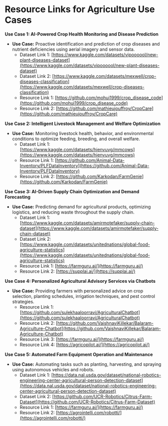 # Resource Links for Agriculture Use Cases

**Use Case 1: AI-Powered Crop Health Monitoring and Disease Prediction**

*   **Use Case:** Proactive identification and prediction of crop diseases and nutrient deficiencies using aerial imagery and sensor data.
    *   Dataset Link 1: [https://www.kaggle.com/datasets/vipoooool/new-plant-diseases-dataset](https://www.kaggle.com/datasets/vipoooool/new-plant-diseases-dataset)
    *   Dataset Link 2: [https://www.kaggle.com/datasets/mexwell/crop-diseases-classification](https://www.kaggle.com/datasets/mexwell/crop-diseases-classification)
    *   Resource Link 1: [https://github.com/mohui1999/crop_disease_code](https://github.com/mohui1999/crop_disease_code)
    *   Resource Link 2: [https://github.com/mathieujouffroy/CropCare](https://github.com/mathieujouffroy/CropCare)

**Use Case 2: Intelligent Livestock Management and Welfare Optimization**

*   **Use Case:** Monitoring livestock health, behavior, and environmental conditions to optimize feeding, breeding, and overall welfare.
    *   Dataset Link 1: [https://www.kaggle.com/datasets/hienvuvg/mmcows](https://www.kaggle.com/datasets/hienvuvg/mmcows)
    *   Resource Link 1: [https://github.com/Animal-Data-Inventory/PLFDataInventory](https://github.com/Animal-Data-Inventory/PLFDataInventory)
    *   Resource Link 2: [https://github.com/Karkodan/FarmGenie](https://github.com/Karkodan/FarmGenie)

**Use Case 3: AI-Driven Supply Chain Optimization and Demand Forecasting**

*   **Use Case:** Predicting demand for agricultural products, optimizing logistics, and reducing waste throughout the supply chain.
    *   Dataset Link 1: [https://www.kaggle.com/datasets/amirmotefaker/supply-chain-dataset](https://www.kaggle.com/datasets/amirmotefaker/supply-chain-dataset)
    *   Dataset Link 2: [https://www.kaggle.com/datasets/unitednations/global-food-agriculture-statistics](https://www.kaggle.com/datasets/unitednations/global-food-agriculture-statistics)
    *   Resource Link 1: [https://farmguru.ai/](https://farmguru.ai/)
    *   Resource Link 2: [https://supplai.ai/](https://supplai.ai/)

**Use Case 4: Personalized Agricultural Advisory Services via Chatbots**

*   **Use Case:** Providing farmers with personalized advice on crop selection, planting schedules, irrigation techniques, and pest control strategies.
    *   Resource Link 1: [https://github.com/sulekhaaloorravi/AgriculturalChatbot](https://github.com/sulekhaaloorravi/AgriculturalChatbot)
    *   Resource Link 2: [https://github.com/VaishnaviKillekar/Balaram-Agriculture-Chatbot](https://github.com/VaishnaviKillekar/Balaram-Agriculture-Chatbot)
    *   Resource Link 3: [https://farmguru.ai/](https://farmguru.ai/)
    *   Resource Link 4: [https://agricopilot.ai/](https://agricopilot.ai/)

**Use Case 5: Automated Farm Equipment Operation and Maintenance**

*   **Use Case:** Automating tasks such as planting, harvesting, and spraying using autonomous vehicles and robots.
    *   Dataset Link 1: [https://data.nal.usda.gov/dataset/national-robotics-engineering-center-agricultural-person-detection-dataset](https://data.nal.usda.gov/dataset/national-robotics-engineering-center-agricultural-person-detection-dataset)
    *   Dataset Link 2: [https://github.com/UCR-Robotics/Citrus-Farm-Dataset](https://github.com/UCR-Robotics/Citrus-Farm-Dataset)
    *   Resource Link 1: [https://farmguru.ai/](https://farmguru.ai/)
    *   Resource Link 2: [https://agrointelli.com/robotti/](https://agrointelli.com/robotti/)